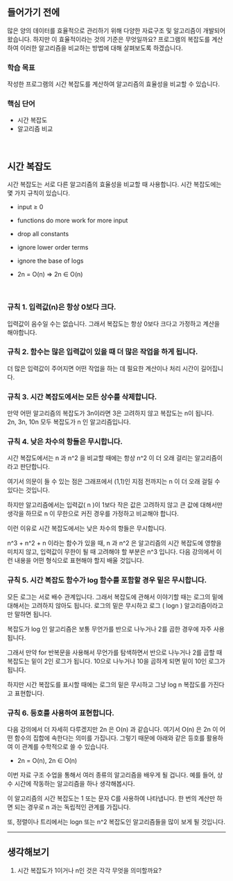 ## 들어가기 전에

많은 양의 데이터를 효율적으로 관리하기 위해 다양한 자료구조 및 알고리즘이 개발되어 왔습니다. 
하지만 이 효율적이라는 것의 기준은 무엇일까요? 프로그램의 복잡도를 계산하여 이러한 알고리즘을 비교하는 방법에 대해 살펴보도록 하겠습니다.

 

### 학습 목표

작성한 프로그램의 시간 복잡도를 계산하여 알고리즘의 효율성을 비교할 수 있습니다.


### 핵심 단어
- 시간 복잡도
- 알고리즘 비교

&nbsp;

## 시간 복잡도
시간 복잡도는 서로 다른 알고리즘의 효율성을 비교할 때 사용합니다. 시간 복잡도에는 몇 가지 규칙이 있습니다.

 
- input ≥  0

- functions do more work for more input

- drop all constants

- ignore lower order terms

- ignore the base of logs

-  2n = O(n) =>  2n ∈ O(n) 

&nbsp;

### 규칙 1. 입력값(n)은 항상 0보다 크다.
입력값이 음수일 수는 없습니다. 그래서 복잡도는 항상 0보다 크다고 가정하고 계산을 해야합니다.


### 규칙 2. 함수는 많은 입력값이 있을 때 더 많은 작업을 하게 됩니다.

더 많은 입력값이 주어지면 어떤 작업을 하는 데 필요한 계산이나 처리 시간이 길어집니다.


### 규칙 3. 시간 복잡도에서는 모든 상수를 삭제합니다.

만약 어떤 알고리즘의 복잡도가  3n이라면 3은 고려하지 않고 복잡도는 n이 됩니다.  
2n, 3n, 10n 모두 복잡도가  n 인 알고리즘입니다.

 

### 규칙 4. 낮은 차수의 항들은 무시합니다.

시간 복잡도에서는  n 과 n^2 을 비교할 때에는 항상 n^2 이 더 오래 걸리는 알고리즘이라고 판단합니다. 

여기서 의문이 들 수 있는 점은 그래프에서 (1,1)인 지점 전까지는  n 이 더 오래 걸릴 수 있다는 것입니다.

하지만 알고리즘에서는 입력값( n )이 1보다 작은 값은 고려하지 않고 큰 값에 대해서만 생각을 하므로  n 이 무한으로 커진 경우를 가정하고 비교해야 합니다.


이런 이유로 시간 복잡도에서는 낮은 차수의 항들은 무시합니다. 

n^3 + n^2 + n 이라는 함수가 있을 때,  n 과 n^2​ 은 알고리즘의 시간 복잡도에 영향을 미치지 않고, 입력값이 무한이 될 때 고려해야 할 부분은  n^3​  입니다. 다음 강의에서 이런 내용을 어떤 형식으로 표현해야 할지 배울 것입니다.
 

### 규칙 5. 시간 복잡도 함수가 log 함수를 포함할 경우 밑은 무시합니다. 

모든 로그는 서로 배수 관계입니다. 그래서 복잡도에 관해서 이야기할 때는 로그의 밑에 대해서는 고려하지 않아도 됩니다. 로그의 밑은 무시하고 로그 ( logn ) 알고리즘이라고만 말하면 됩니다.

복잡도가  log 인 알고리즘은 보통 무언가를 반으로 나누거나 2를 곱한 경우에 자주 사용됩니다. 

그래서 만약 for 반복문을 사용해서 무언가를 탐색하면서 반으로 나누거나 2를 곱할 때 복잡도는 밑이 2인 로그가 됩니다. 10으로 나누거나 10을 곱하게 되면 밑이 10인 로그가 됩니다. 

하지만 시간 복잡도를 표시할 때에는 로그의 밑은 무시하고 그냥 log n 복잡도를 가진다고 표현합니다.

 

### 규칙 6. 등호를 사용하여 표현합니다.

다음 강의에서 더 자세히 다루겠지만  2n 은 O(n) 과 같습니다. 여기서  O(n) 은  2n 이 어떤 함수의 집합에 속한다는 의미를 가집니다. 그렇기 때문에 아래와 같은 등호를 활용하여 이 관계를 수학적으로 쓸 수 있습니다.

- 2n = O(n),  2n ∈ O(n)


이번 자료 구조 수업을 통해서 여러 종류의 알고리즘을 배우게 될 겁니다. 예를 들어, 상수 시간에 작동하는 알고리즘을 하나 생각해봅시다. 

이 알고리즘의 시간 복잡도는 1 또는 문자 C를 사용하여 나타냅니다. 한 번의 계산만 하면 되는 경우로  n 과는 독립적인 관계를 가집니다. 

또, 정렬이나 트리에서는  logn 또는  n^2 복잡도인 알고리즘들을 많이 보게 될 것입니다.

---

## 생각해보기

1) 시간 복잡도가 1이거나 n인 것은 각각 무엇을 의미할까요?
